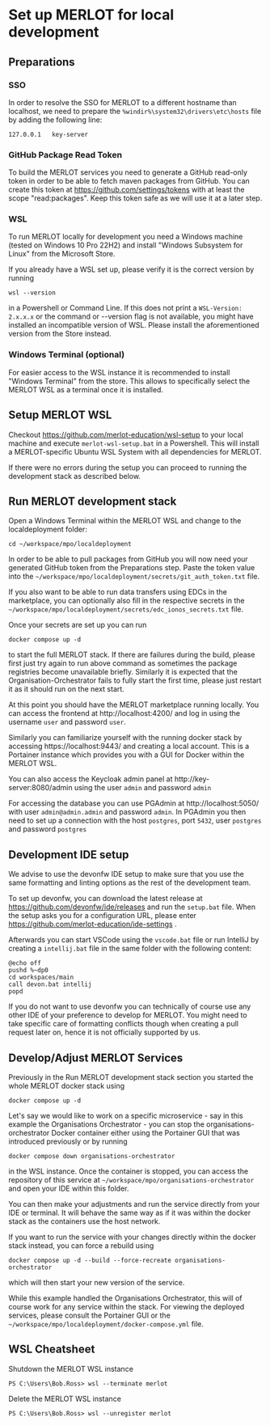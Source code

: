 # Set up MERLOT for local development

## Preparations
### SSO
In order to resolve the SSO for MERLOT to a different hostname than localhost, we need to prepare the `%windir%\system32\drivers\etc\hosts` file by adding the following line:

    127.0.0.1	key-server

### GitHub Package Read Token

To build the MERLOT services you need to generate a GitHub read-only token in order to be able to fetch maven packages from 
GitHub. You can create this token at https://github.com/settings/tokens with at least the scope "read:packages".
Keep this token safe as we will use it at a later step.

### WSL
To run MERLOT locally for development you need a Windows machine (tested on Windows 10 Pro 22H2) and install "Windows Subsystem for Linux" from the Microsoft Store.

If you already have a WSL set up, please verify it is the correct version by running

    wsl --version

in a Powershell or Command Line. If this does not print a `WSL-Version: 2.x.x.x` or the command or --version flag is not available, you might have installed an incompatible version of WSL. Please install the aforementioned version from the Store instead.

### Windows Terminal (optional)
For easier access to the WSL instance it is recommended to install "Windows Terminal" from the store. This allows to specifically select the MERLOT WSL as a terminal once it is installed.

## Setup MERLOT WSL

Checkout https://github.com/merlot-education/wsl-setup to your local machine and execute `merlot-wsl-setup.bat` in a Powershell.
This will install a MERLOT-specific Ubuntu WSL System with all dependencies for MERLOT.

If there were no errors during the setup you can proceed to running the development stack as described below.

## Run MERLOT development stack

Open a Windows Terminal within the MERLOT WSL and change to the localdeployment folder:

    cd ~/workspace/mpo/localdeployment

In order to be able to pull packages from GitHub you will now need your generated GitHub token from the Preparations step.
Paste the token value into the `~/workspace/mpo/localdeployment/secrets/git_auth_token.txt` file.

If you also want to be able to run data transfers using EDCs in the marketplace, you can optionally also fill in the respective secrets in the `~/workspace/mpo/localdeployment/secrets/edc_ionos_secrets.txt` file.

Once your secrets are set up you can run

    docker compose up -d

to start the full MERLOT stack. If there are failures during the build, please first just try again to run above command as sometimes the package registries become unavailable briefly. Similarly it is expected that the Organisation-Orchestrator fails to fully start the first time, please just restart it as it should run on the next start.

At this point you should have the MERLOT marketplace running locally. You can access the frontend at http://localhost:4200/ and log in using the username `user` and password `user`.

Similarly you can familiarize yourself with the running docker stack by accessing https://localhost:9443/ and creating a local account. This is a Portainer instance which provides you with a GUI for Docker within the MERLOT WSL.

You can also access the Keycloak admin panel at http://key-server:8080/admin using the user `admin` and password `admin`

For accessing the database you can use PGAdmin at http://localhost:5050/ with user `admin@admin.admin` and password `admin`.
In PGAdmin you then need to set up a connection with the host `postgres`, port `5432`, user `postgres` and password `postgres`

## Development IDE setup

We advise to use the devonfw IDE setup to make sure that you use the same formatting and linting options as the rest of the development team.

To set up devonfw, you can download the latest release at https://github.com/devonfw/ide/releases and run the `setup.bat` file. When the setup asks you for a configuration URL, please enter https://github.com/merlot-education/ide-settings .

Afterwards you can start VSCode using the `vscode.bat` file or run IntelliJ by creating a `intellij.bat` file in the same folder with the following content:

    @echo off
    pushd %~dp0
    cd workspaces/main
    call devon.bat intellij
    popd

If you do not want to use devonfw you can technically of course use any other IDE of your preference to develop for MERLOT. You might need to take specific care of formatting conflicts though when creating a pull request later on, hence it is not officially supported by us.

## Develop/Adjust MERLOT Services

Previously in the Run MERLOT development stack section you started the whole MERLOT docker stack using 

    docker compose up -d

Let's say we would like to work on a specific microservice - say in this example the Organisations Orchestrator - you can stop the organisations-orchestrator Docker container either using the Portainer GUI that was introduced previously or by running 

    docker compose down organisations-orchestrator

in the WSL instance.
Once the container is stopped, you can access the repository of this service at `~/workspace/mpo/organisations-orchestrator` and open your IDE within this folder.

You can then make your adjustments and run the service directly from your IDE or terminal. It will behave the same way as if it was within the docker stack as the containers use the host network.

If you want to run the service with your changes directly within the docker stack instead, you can force a rebuild using

    docker compose up -d --build --force-recreate organisations-orchestrator

which will then start your new version of the service.

While this example handled the Organisations Orchestrator, this will of course work for any service within the stack. For viewing the deployed services, please consult the Portainer GUI or the `~/workspace/mpo/localdeployment/docker-compose.yml` file. 

## WSL Cheatsheet

Shutdown the MERLOT WSL instance
```
PS C:\Users\Bob.Ross> wsl --terminate merlot
```

Delete the MERLOT WSL instance
```
PS C:\Users\Bob.Ross> wsl --unregister merlot
```
